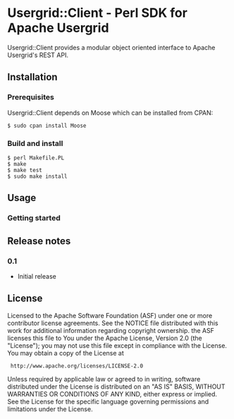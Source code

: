 # Usergrid::Client - Perl SDK for Apache Usergrid

Usergrid::Client provides a modular object oriented interface to
Apache Usergrid's REST API.

## Installation

### Prerequisites
Usergrid::Client depends on Moose which can be installed from CPAN:

    $ sudo cpan install Moose

### Build and install

    $ perl Makefile.PL
    $ make
    $ make test
    $ sudo make install

## Usage

### Getting started

## Release notes

### 0.1
* Initial release

## License
Licensed to the Apache Software Foundation (ASF) under one or more
contributor license agreements.  See the NOTICE file distributed with
this work for additional information regarding copyright ownership.
the ASF licenses this file to You under the Apache License, Version 2.0
(the "License"); you may not use this file except in compliance with
the License.  You may obtain a copy of the License at

     http://www.apache.org/licenses/LICENSE-2.0

Unless required by applicable law or agreed to in writing, software
distributed under the License is distributed on an "AS IS" BASIS,
WITHOUT WARRANTIES OR CONDITIONS OF ANY KIND, either express or implied.
See the License for the specific language governing permissions and
limitations under the License.

